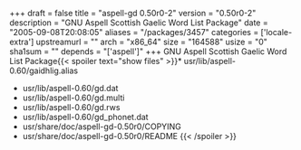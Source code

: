+++
draft = false
title = "aspell-gd 0.50r0-2"
version = "0.50r0-2"
description = "GNU Aspell Scottish Gaelic Word List Package"
date = "2005-09-08T20:08:05"
aliases = "/packages/3457"
categories = ['locale-extra']
upstreamurl = ""
arch = "x86_64"
size = "164588"
usize = "0"
sha1sum = ""
depends = "['aspell']"
+++
GNU Aspell Scottish Gaelic Word List Package{{< spoiler text="show files" >}}* usr/lib/aspell-0.60/gaidhlig.alias
* usr/lib/aspell-0.60/gd.dat
* usr/lib/aspell-0.60/gd.multi
* usr/lib/aspell-0.60/gd.rws
* usr/lib/aspell-0.60/gd_phonet.dat
* usr/share/doc/aspell-gd-0.50r0/COPYING
* usr/share/doc/aspell-gd-0.50r0/README
{{< /spoiler >}}